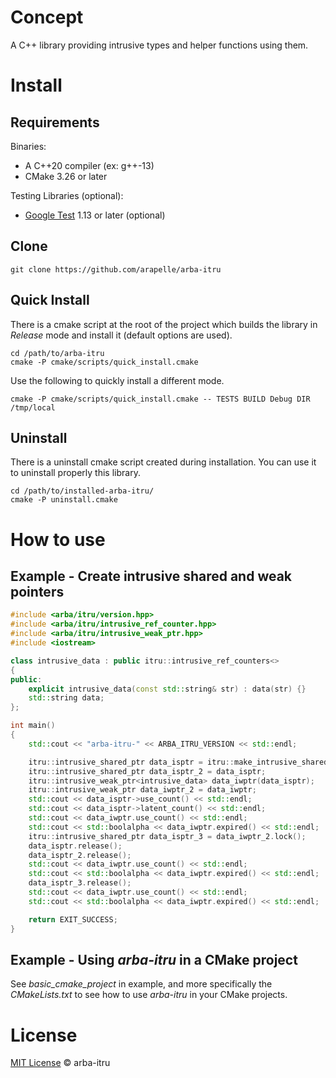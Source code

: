 # Concept #

A C++ library providing intrusive types and helper functions using them.

# Install #
## Requirements ##

Binaries:

- A C++20 compiler (ex: g++-13)
- CMake 3.26 or later

Testing Libraries (optional):

- [Google Test](https://github.com/google/googletest) 1.13 or later (optional)

## Clone

```
git clone https://github.com/arapelle/arba-itru
```

## Quick Install ##
There is a cmake script at the root of the project which builds the library in *Release* mode and install it (default options are used).
```
cd /path/to/arba-itru
cmake -P cmake/scripts/quick_install.cmake
```
Use the following to quickly install a different mode.
```
cmake -P cmake/scripts/quick_install.cmake -- TESTS BUILD Debug DIR /tmp/local
```

## Uninstall ##
There is a uninstall cmake script created during installation. You can use it to uninstall properly this library.
```
cd /path/to/installed-arba-itru/
cmake -P uninstall.cmake
```

# How to use
## Example - Create intrusive shared and weak pointers
```c++
#include <arba/itru/version.hpp>
#include <arba/itru/intrusive_ref_counter.hpp>
#include <arba/itru/intrusive_weak_ptr.hpp>
#include <iostream>

class intrusive_data : public itru::intrusive_ref_counters<>
{
public:
    explicit intrusive_data(const std::string& str) : data(str) {}
    std::string data;
};

int main()
{
    std::cout << "arba-itru-" << ARBA_ITRU_VERSION << std::endl;

    itru::intrusive_shared_ptr data_isptr = itru::make_intrusive_shared_ptr<intrusive_data>("hello there");
    itru::intrusive_shared_ptr data_isptr_2 = data_isptr;
    itru::intrusive_weak_ptr<intrusive_data> data_iwptr(data_isptr);
    itru::intrusive_weak_ptr data_iwptr_2 = data_iwptr;
    std::cout << data_isptr->use_count() << std::endl;
    std::cout << data_isptr->latent_count() << std::endl;
    std::cout << data_iwptr.use_count() << std::endl;
    std::cout << std::boolalpha << data_iwptr.expired() << std::endl;
    itru::intrusive_shared_ptr data_isptr_3 = data_iwptr_2.lock();
    data_isptr.release();
    data_isptr_2.release();
    std::cout << data_iwptr.use_count() << std::endl;
    std::cout << std::boolalpha << data_iwptr.expired() << std::endl;
    data_isptr_3.release();
    std::cout << data_iwptr.use_count() << std::endl;
    std::cout << std::boolalpha << data_iwptr.expired() << std::endl;

    return EXIT_SUCCESS;
}

```

## Example - Using *arba-itru* in a CMake project
See *basic_cmake_project* in example, and more specifically the *CMakeLists.txt* to see how to use *arba-itru* in your CMake projects.

# License

[MIT License](./LICENSE.md) © arba-itru
